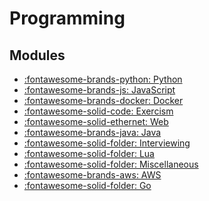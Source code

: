 Programming
===

Modules
---

- [:fontawesome-brands-python: Python](python/index.md)
- [:fontawesome-brands-js: JavaScript](javascript/index.md)
- [:fontawesome-brands-docker: Docker](docker/index.md)
- [:fontawesome-solid-code: Exercism](exercism/index.md)
- [:fontawesome-solid-ethernet: Web](web/index.md)
- [:fontawesome-brands-java: Java](java/index.md)
- [:fontawesome-solid-folder: Interviewing](interviewing/index.md)
- [:fontawesome-solid-folder: Lua](lua/index.md)
- [:fontawesome-solid-folder: Miscellaneous](miscellaneous/index.md)
- [:fontawesome-brands-aws: AWS](aws/index.md)
- [:fontawesome-solid-folder: Go](go/index.md)
